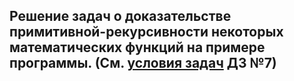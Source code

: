 ## Решение задач о доказательстве примитивной-рекурсивности некоторых математических функций на примере программы. (См. [условия задач](hw-theory.pdf) ДЗ №7)
